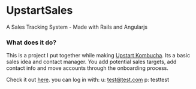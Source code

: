 # UpstartSales
A Sales Tracking System - Made with Rails and Angularjs

### What does it do?

This is a project I put together while making [Upstart Kombucha](http://drinkupstart.com/). Its a basic sales idea and contact manager. You add potential sales targets, add contact info and move accounts through the onboarding process.

Check it out [here](https://upstartsales.herokuapp.com/).
you can log in with:
u: test@test.com
p: testtest

